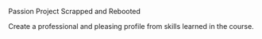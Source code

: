 Passion Project Scrapped and Rebooted

Create a professional and pleasing profile from skills learned in the course.


